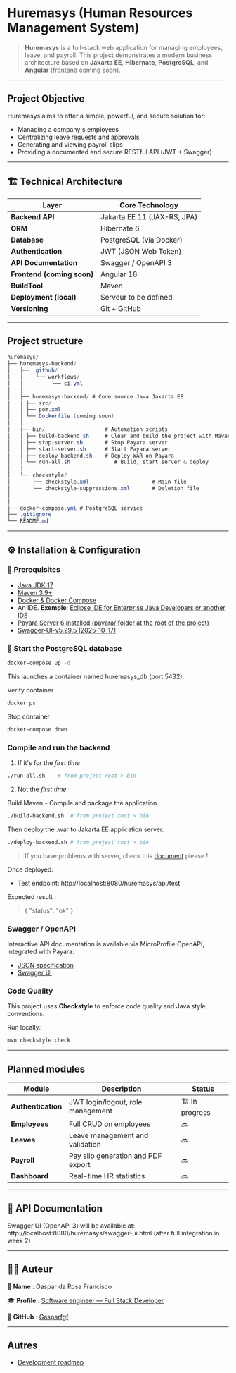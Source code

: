 # Huremasys (Human Resources Management System)

> **Huremasys** is a full-stack web application for managing employees, leave, and payroll.
> This project demonstrates a modern business architecture based on **Jakarta EE**, **Hibernate**, **PostgreSQL**, and **Angular** (frontend coming soon).

---

## Project Objective

Huremasys aims to offer a simple, powerful, and secure solution for:
- Managing a company's employees
- Centralizing leave requests and approvals
- Generating and viewing payroll slips
- Providing a documented and secure RESTful API (JWT + Swagger)

---

## 🏗️ Technical Architecture

| Layer | Core Technology |
|---------|------------------------|
| **Backend API** | Jakarta EE 11 (JAX-RS, JPA) |
| **ORM** | Hibernate 6 |
| **Database** | PostgreSQL (via Docker) |
| **Authentication** | JWT (JSON Web Token) |
| **API Documentation** | Swagger / OpenAPI 3 |
| **Frontend (coming soon)** | Angular 18 |
| **BuildTool** | Maven |
| **Deployment (local)** | Serveur to be defined |
| **Versioning** | Git + GitHub |

---

## Project structure

```java
huremasys/
├──	huremasys-backend/
│	├── .github/
│	│    └── workflows/
│	│         └── ci.yml
│	│
│	├── huremasys-backend/ # Code source Java Jakarta EE
│	│ ├── src/
│	│ ├── pom.xml
│	│ └── Dockerfile (coming soon)
│	│
│	├── bin/                   # Automation scripts
│	│ ├── build-backend.sh     # Clean and build the project with Maven
│	│ ├── stop-server.sh       # Stop Payara server
│	│ ├── start-server.sh      # Start Payara server
│	│ ├── deploy-backend.sh    # Deploy WAR on Payara
│	| └── run-all.sh			  # Build, start server & deploy
│	|
│	└──	checkstyle/
│		├── checkstyle.xml                    # Main file
│		└── checkstyle-suppressions.xml       # Deletion file
│
│
├── docker-compose.yml # PostgreSQL service
├── .gitignore
└── README.md
```

---

## ⚙️ Installation & Configuration

### 🔧 Prerequisites

- [Java JDK 17](https://www.oracle.com/java/technologies/downloads/)
- [Maven 3.9+](https://maven.apache.org/)
- [Docker & Docker Compose](https://www.docker.com/)
- An IDE. **Exemple**: [Eclipse IDE for Enterprise Java Developers or another IDE](https://eclipse.org/downloads/)
- [Payara Server 6 installed (payara/ folder at the root of the project)](https://payara.fish/downloads/payara-platform-community-edition/)
- [Swagger-UI-v5.29.5 (2025-10-17)](https://github.com/swagger-api/swagger-ui/releases)

### 🐘 Start the PostgreSQL database

```bash
docker-compose up -d
```
This launches a container named huremasys_db (port 5432).

Verify container

```bash
docker ps
```

Stop container

```bash
docker-compose down
```

### Compile and run the backend

1. If it's for the _first time_

```bash
./run-all.sh	# from project root > bin
```

2. Not the _first time_

Build Maven - Compile and package the application

```bash
./build-backend.sh	# from project root > bin
```

Then deploy the .war to Jakarta EE application server.

```bash
./deploy-backend.sh	# from project root > bin
```

> If you have problems with server, check this [document](https://github.com/Gasparfgf/huremasys/blob/main/huremasys-backend/doc/DEBUG.md) please !

Once deployed:

- Test endpoint: http://localhost:8080/huremasys/api/test

Expected result :
> { "status": "ok" }

### Swagger / OpenAPI

Interactive API documentation is available via MicroProfile OpenAPI, integrated with Payara.

- [JSON specification](http://localhost:8080/huremasys-backend/api/openapi)
- [Swagger UI](http://localhost:8080/huremasys-backend/api/swagger-ui)

### Code Quality

This project uses **Checkstyle** to enforce code quality and Java style conventions.

Run locally:
```bash
mvn checkstyle:check
```

---

## Planned modules

| Module             | Description                                 | Status       |
| ------------------ | ------------------------------------------- | ------------ |
| **Authentication** | JWT login/logout, role management         | 🏗️ In progress |
| **Employees**      | Full CRUD on employees               | 🔜           |
| **Leaves**         | Leave management and validation            | 🔜           |
| **Payroll**        | Pay slip generation and PDF export | 🔜           |
| **Dashboard**      | Real-time HR statistics               | 🔜           |

---

## 📘 API Documentation

Swagger UI (OpenAPI 3) will be available at: http://localhost:8080/huremasys/swagger-ui.html
(after full integration in week 2)

---

## 🧑‍💻 Auteur

💼 **Name** : Gaspar da Rosa Francisco

🎓 **Profile** : [Software engineer — Full Stack Developer](https://www.linkedin.com/in/gaspar-francisco-5a4639203/)

🔗 **GitHub** : [Gasparfgf](https://github.com/Gasparfgf)


---

## Autres

- [Development roadmap](https://github.com/Gasparfgf/huremasys/blob/main/huremasys-backend/doc/development.md)



